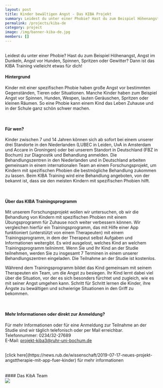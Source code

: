 ```yaml
---
layout: post
title: Kinder bewältigen Angst - Das KIBA Projekt
summary: Leidest du unter einer Phobie? Hast du zum Beispiel Höhenangst, Angst im Dunkeln, Angst vor Hunden, Spinnen, Spritzen oder Gewitter? Dann ist das KIBA Training vielleicht etwas für dich! 
permalink: /projects/kiba-de
category: project
image: /img/banner-kiba-de.jpg
members: []
---
```


<br>
Leidest du unter einer Phobie? Hast du zum Beispiel Höhenangst, Angst im Dunkeln, Angst vor Hunden, Spinnen, Spritzen oder Gewitter? Dann ist das KIBA Training vielleicht etwas für dich! 

<br>

#### Hintergrund
Kinder mit einer spezifischen Phobie haben große Angst vor bestimmten Gegenständen, Tieren oder Situationen. Manche Kinder haben zum Beispiel Angst vor Spinnen, Hunden, Wespen, lauten Geräuschen, Spritzen oder kleinen Räumen. So eine Phobie kann einem Kind  das Leben Zuhause und in der Schule ganz schön schwer machen. 

<br> 

#### Für wen?
Kinder zwischen 7 und 14 Jahren können sich ab sofort bei einem unserer drei Standorte in den Niederlanden (LUBEC in Leiden, UvA in Amsterdam und Accare in Groningen) oder bei unserem Standort in Deutschland (FBZ in Bochum) zur Diagnostik und Behandlung anmelden. Die Behandlungszentren in den Niederlanden und in Deutschland arbeiten gemeinsam in einem internationalen Team an einem Forschungsprojekt, um Kindern mit spezifischen Phobien die bestmögliche Behandlung zukommen zu lassen. Beim KIBA Training wird eine Behandlung angeboten, von der bekannt ist, dass sie den meisten Kindern mit spezifischen Phobien hilft.

<br> 


#### Über das KIBA Trainingsprogramm
Mit unserem Forschungsprojekt wollen wir untersuchen, ob wir die Behandlung von Kindern mit spezifischen Phobien mit einem Übungsprogramm für Zuhause noch weiter verbessern können. Wir vergleichen hierfür ein Trainingsprogramm, das mit Hilfe einer App funktioniert (unterstützt von einem Therapeuten) mit einem Trainingsprogramm, in dem der Therapeut selbst Aufgaben und Informationen weitergibt. Es wird ausgelost, welches Kind an welchem Trainingsprogramm teilnimmt. Wenn Sie und Ihr Kind an der Studie teilnehmen, werden Sie zu insgesamt 7 Terminen in einem unserer Behandlungszentren eingeladen. Die Teilnahme an der Studie ist kostenlos. 

Während dem Trainingsprogramm bildet das Kind gemeinsam mit seinem Therapeuten ein Team, um die Angst zu besiegen. Ihr Kind lernt dabei viel über die Situation, vor der es sich besonders fürchtet und zugleich, wie es mit seiner Angst umgehen kann. Schritt für Schritt lernen die Kinder, ihre Ängste zu bewältigen und schwierige Situationen in den Griff zu bekommen.

<br> 

#### Mehr Informationen oder direkt zur Anmeldung?
Für mehr Informationen oder für eine Anmeldung zur Teilnahme an der Studie sind wir täglich telefonisch oder per Mail erreichbar. 
<br>
Telefonnummer: 0234/32-27689 
<br>
E-Mail: projekt-kiba3@ruhr-uni-bochum.de


<br>
[click here](https://news.rub.de/wissenschaft/2019-07-17-neues-projekt-angsttherapie-mit-app-fuer-kinder) für mehr informationen

<br>
<br>
<br>
#### Das KibA Team
<br>
<img src="{{ site.url }}/img/kibateam.jpg">
